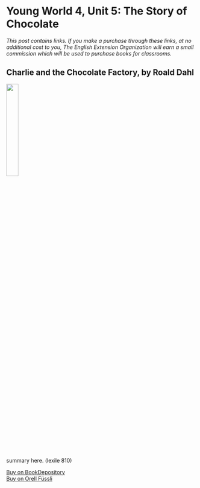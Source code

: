 # Young World 4, Unit 5: The Story of Chocolate

 *This post contains links. If you make a purchase through these links, at no additional cost to you, The English Extension Organization will earn a small commission which will be used to purchase books for classrooms.*

## Charlie and the Chocolate Factory, by Roald Dahl

<img src="https://imgur.com/gSBaQBZ.png" width="25%" />

summary here. (lexile 810)

<a href="https://www.bookdepository.com/Charlie-Chocolate-Factory-Roald-Dahl/9780142410318?ref=grid-view&qid=1665931796298&sr=1-1" rel="nofollow"> Buy on BookDepository</a>  
<a href="https://www.orellfuessli.ch/shop/home/artikeldetails/A1039801520" rel="nofollow">Buy on Orell Füssli</a>
<!--stackedit_data:
eyJoaXN0b3J5IjpbLTE1NTczODY3OTQsODY4NzY4MzAsOTIyMD
M1NjY0LDE3MjQ5MjI3NDEsLTEyODY0MDM2MDddfQ==
-->